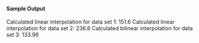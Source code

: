 #### Sample Output

Calculated linear interpolation for data set 1: 151.6
Calculated linear interpolation for data set 2: 236.6
Calculated bilinear interpolation for data set 3: 133.96
